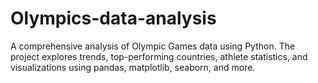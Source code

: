 # Olympics-data-analysis
A comprehensive analysis of Olympic Games data using Python. The project explores trends, top-performing countries, athlete statistics, and visualizations using pandas, matplotlib, seaborn, and more.

